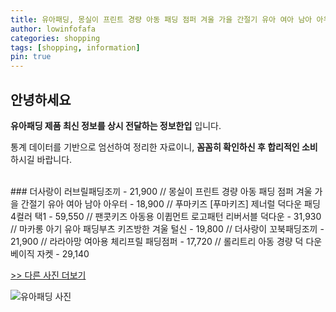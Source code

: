 ```yaml
---
title: 유아패딩, 몽실이 프린트 경량 아동 패딩 점퍼 겨울 가을 간절기 유아 여아 남아 아우터
author: lowinfofafa
categories: shopping
tags: [shopping, information]
pin: true
---
```


## 안녕하세요

**유아패딩 제품 최신 정보를 상시 전달하는 정보한입** 입니다.

통계 데이터를 기반으로 엄선하여 정리한 자료이니, **꼼꼼히 확인하신 후 합리적인 소비**하시길 바랍니다.

<br >
### 더사랑이 러브릴패딩조끼 - 21,900 // 몽실이 프린트 경량 아동 패딩 점퍼 겨울 가을 간절기 유아 여아 남아 아우터 - 18,900 // 푸마키즈 [푸마키즈] 제너럴 덕다운 패딩 4컬러 택1 - 59,550 // 팬콧키즈 아동용 이큅먼트 로고패턴 리버서블 덕다운 - 31,930 // 마카롱 아기 유아 패딩부츠 키즈방한 겨울 털신 - 19,800 // 더사랑이 꼬북패딩조끼 - 21,900 // 라라아망 여아용 체리프릴 패딩점퍼 - 17,720 // 롤리트리 아동 경량 덕 다운 베이직 자켓 - 29,140

[>> 다른 사진 더보기](https://chengsprint.mycafe24.com/3060%eb%8c%80-%ec%97%ac%ec%84%b1-%eb%82%a8%ec%84%b1%eb%93%a4%ec%9d%b4-%eb%a7%8e%ec%9d%b4-%ec%b0%be%ec%9d%80-%ec%9c%a0%ec%95%84%ed%8c%a8%eb%94%a9-best-10-%eb%b9%84%ea%b5%90/)

![유아패딩 사진](https://thumbnail8.coupangcdn.com/thumbnails/remote/230x230ex/image/rs_quotation_api/tyoqvuhw/78c4c35c30b64eb49b5d959358a22851.jpg)
                                